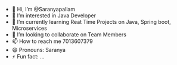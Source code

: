 - 👋 Hi, I’m @Saranyapallam
- 👀 I’m interested in Java Developer 
- 🌱 I’m currently learning Reat Time Projects on Java, Spring boot, Microservices 
- 💞️ I’m looking to collaborate on Team Members 
- 📫 How to reach me 7013607379
- 😄 Pronouns: Saranya
- ⚡ Fun fact: ...

<!---
Saranyapallam/Saranyapallam is a ✨ special ✨ repository because its `README.md` (this file) appears on your GitHub profile.
You can click the Preview link to take a look at your changes.
--->
